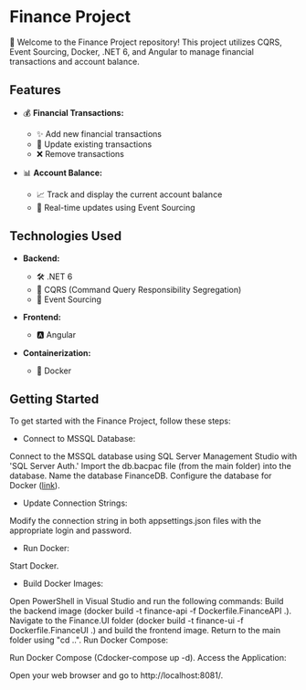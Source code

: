 # Finance Project

🚀 Welcome to the Finance Project repository! This project utilizes CQRS, Event Sourcing, Docker, .NET 6, and Angular to manage financial transactions and account balance.

## Features

- 💰 **Financial Transactions:**
  - ✨ Add new financial transactions
  - 🔄 Update existing transactions
  - ❌ Remove transactions

- 📊 **Account Balance:**
  - 📈 Track and display the current account balance
  - 🔄 Real-time updates using Event Sourcing

## Technologies Used

- **Backend:**
  - 🛠️ .NET 6
  - 🔄 CQRS (Command Query Responsibility Segregation)
  - 🔄 Event Sourcing

- **Frontend:**
  - 🅰 Angular

- **Containerization:**
  - 🐳 Docker

## Getting Started

To get started with the Finance Project, follow these steps:


 - Connect to MSSQL Database:

Connect to the MSSQL database using SQL Server Management Studio with 'SQL Server Auth.'
Import the db.bacpac file (from the main folder) into the database.
Name the database FinanceDB.
Configure the database for Docker ([link](https://stackoverflow.com/questions/50166869/connect-to-sql-server-in-local-machine-host-from-docker-using-host-docker-inte)).
 - Update Connection Strings:

Modify the connection string in both appsettings.json files with the appropriate login and password.
 - Run Docker:

Start Docker.
 - Build Docker Images:

Open PowerShell in Visual Studio and run the following commands:
Build the backend image (docker build -t finance-api -f Dockerfile.FinanceAPI .).
Navigate to the Finance.UI folder (docker build -t finance-ui -f Dockerfile.FinanceUI .) and build the frontend image.
Return to the main folder using "cd ..".
Run Docker Compose:

Run Docker Compose (Cdocker-compose up -d).
Access the Application:

Open your web browser and go to http://localhost:8081/.

